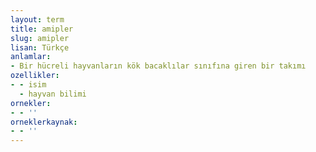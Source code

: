 ```yaml
---
layout: term
title: amipler
slug: amipler
lisan: Türkçe
anlamlar:
- Bir hücreli hayvanların kök bacaklılar sınıfına giren bir takımı
ozellikler:
- - isim
  - hayvan bilimi
ornekler:
- - ''
orneklerkaynak:
- - ''
---
```

